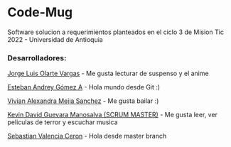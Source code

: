 # Code-Mug

Software solucion a requerimientos planteados en el ciclo 3 de Mision Tic 2022 - Universidad de Antioquia

### Desarrolladores:
[Jorge Luis Olarte Vargas](https://github.com/jolarte8811) - Me gusta lecturar de suspenso y el anime

[Esteban Andrey Gómez A](https://github.com/unawaretub86) - Hola mundo desde Git :) 

[Vivian Alexandra Mejia Sanchez](https://github.com/VivianMejia) - Me gusta bailar :) 

[Kevin David Guevara Manosalva (SCRUM MASTER)](https://github.com/KevinG090) - Me gusta leer, ver peliculas de terror y escuchar musica 

[Sebastian Valencia Ceron](https://github.com/yipson) - Hola desde master branch
